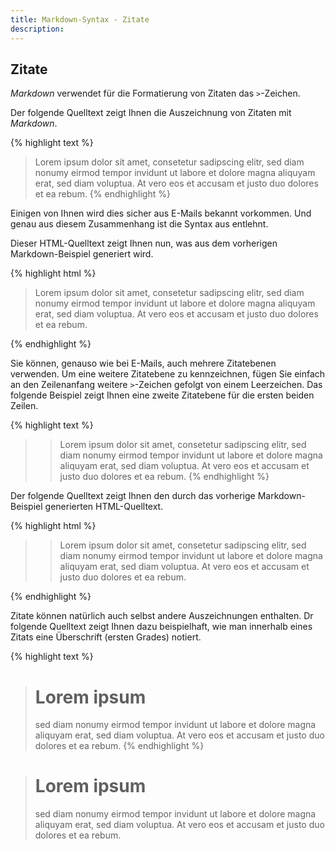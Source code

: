 ```yaml
---
title: Markdown-Syntax - Zitate
description: 
---
```


## Zitate

*Markdown* verwendet für die Formatierung von Zitaten das `>`-Zeichen.

Der folgende Quelltext zeigt Ihnen die Auszeichnung von Zitaten mit *Markdown*.

{% highlight text %}
> Lorem ipsum dolor sit amet, consetetur sadipscing elitr,
> sed diam nonumy eirmod tempor invidunt ut labore et dolore
> magna aliquyam erat, sed diam voluptua. At vero eos et accusam
> et justo duo dolores et ea rebum.
{% endhighlight %}

Einigen von Ihnen wird dies sicher aus E-Mails bekannt vorkommen. Und genau aus diesem Zusammenhang ist die Syntax aus entlehnt. 

Dieser HTML-Quelltext zeigt Ihnen nun, was aus dem vorherigen Markdown-Beispiel generiert wird.

{% highlight html %}
<blockquote>
  <p>Lorem ipsum dolor sit amet, consetetur sadipscing elitr,
sed diam nonumy eirmod tempor invidunt ut labore et dolore
magna aliquyam erat, sed diam voluptua. At vero eos et accusam
et justo duo dolores et ea rebum.</p>
</blockquote>
{% endhighlight %}

Sie können, genauso wie bei E-Mails, auch mehrere Zitatebenen verwenden. Um eine weitere Zitatebene zu kennzeichnen, fügen Sie einfach an den Zeilenanfang weitere `>`-Zeichen gefolgt von einem Leerzeichen. Das folgende Beispiel zeigt Ihnen eine zweite Zitatebene für die ersten beiden Zeilen.

{% highlight text %}
> > Lorem ipsum dolor sit amet, consetetur sadipscing elitr,
> > sed diam nonumy eirmod tempor invidunt ut labore et dolore
> magna aliquyam erat, sed diam voluptua. At vero eos et accusam
> et justo duo dolores et ea rebum.
{% endhighlight %}

Der folgende Quelltext zeigt Ihnen den durch das vorherige Markdown-Beispiel generierten HTML-Quelltext.

{% highlight html %}
<blockquote>
  <blockquote>
    <p>Lorem ipsum dolor sit amet, consetetur sadipscing elitr,
sed diam nonumy eirmod tempor invidunt ut labore et dolore
magna aliquyam erat, sed diam voluptua. At vero eos et accusam
et justo duo dolores et ea rebum.</p>
  </blockquote>
</blockquote>
{% endhighlight %}

Zitate können natürlich auch selbst andere Auszeichnungen enthalten. Dr folgende Quelltext zeigt Ihnen dazu beispielhaft, wie man innerhalb eines Zitats eine Überschrift (ersten Grades) notiert.

{% highlight text %}
> # Lorem ipsum
> sed diam nonumy eirmod tempor invidunt ut labore et dolore
> magna aliquyam erat, sed diam voluptua. At vero eos et accusam
> et justo duo dolores et ea rebum.
{% endhighlight %}

> # Lorem ipsum
> sed diam nonumy eirmod tempor invidunt ut labore et dolore
> magna aliquyam erat, sed diam voluptua. At vero eos et accusam
> et justo duo dolores et ea rebum.
